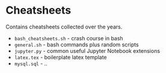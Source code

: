 # Cheatsheets
Contains cheatsheets collected over the years.

- `bash_cheatsheets.sh` - crash course in bash
- `general.sh` - bash commands plus random scripts
- `jupyter.py` - common useful Jupyter Notebook extensions
- `latex.tex` - boilerplate latex template
- `mysql.sql` - ..
